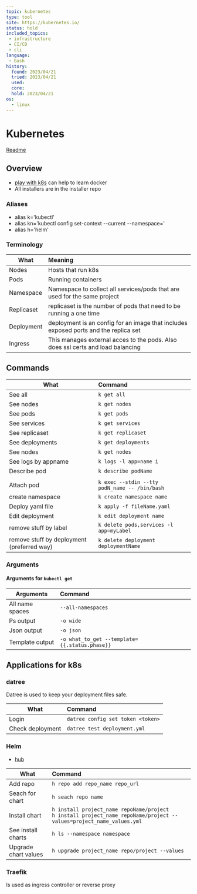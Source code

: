 ```yaml
---
topic: kubernetes
type: tool
site: https://kubernetes.io/
status: hold
included_topics: 
 - infrastructure
 - CI/CD
 - cli
language:
 - bash
history:
  found: 2023/04/21
  tried: 2023/04/21
  used: 
  core: 
  hold: 2023/04/21
os:
  - linux
---
```


# Kubernetes
[Readme](../README.md)

## Overview
- [play with k8s](https://labs.play-with-k8s.com/) can help to learn docker
- All installers are in the installer repo
### Aliases
- alias k='kubectl'
- alias kn='kubectl config set-context --current --namespace='
- alias h='helm'

### Terminology
| What       | Meaning                                                                              |
| ---------- | :----------------------------------------------------------------------------------- |
| Nodes      | Hosts that run k8s                                                                   |
| Pods       | Running containers                                                                   |
| Namespace  | Namespace to collect all services/pods that are used for the same project            |
| Replicaset | replicaset is the number of pods that need to be running a one time                  |
| Deployment | deployment is an config for an image that includes exposed ports and the replica set |
| Ingress    | This manages external acces to the pods. Also does ssl certs and load balancing      |


## Commands


| What                                       | Command                                           |
| ------------------------------------------ | :------------------------------------------------ |
| See all                                    | ```k get all```                                   |
| See nodes                                  | ```k get nodes```                                 |
| See pods                                   | ```k get pods```                                  |
| See services                               | ```k get services```                              |
| See replicaset                             | ```k get replicaset```                            |
| See deployments                            | ```k get deployments```                           |
| See nodes                                  | ```k get nodes```                                 |
| See logs by appname                        | ```k logs -l app=name i```                        |
| Describe pod                               | ```k describe podName```                          |
|                                            |
| Attach pod                                 | ```k exec --stdin --tty podN_name -- /bin/bash``` |
| create namespace                           | ```k create namespace name```                     |
| Deploy yaml file                           | ```k apply -f fileName.yaml```                    |
| Edit deployment                            | ```k edit deployment name```                      |
| remove stuff by label                      | ```k delete pods,services -l app=myLabel```       |
| remove stuff by deployment (preferred way) | ```k delete deployment deploymentName```          |

### Arguments

#### Arguments for ```kubectl get```

| Arguments       | Command                                           |
| --------------- | :------------------------------------------------ |
| All name spaces | ```--all-namespaces```                            |
| Ps output       | ```-o wide```                                     |
| Json output     | ```-o json```                                     |
| Template output | ```-o what_to_get --template={{.status.phase}}``` |

## Applications for k8s

### datree
Datree is used to keep your deployment files safe.

| What             | Command                               |
| ---------------- | :------------------------------------ |
| Login            | ```datree config set token <token>``` |
| Check deployment | ```datree test deployment.yml```      |


### Helm
- [hub](https://artifacthub.io/)

| What                 | Command                                                                                                                           |
| -------------------- | :-------------------------------------------------------------------------------------------------------------------------------- |
| Add repo             | ```h repo add repo_name repo_url```                                                                                               |
| Seach for chart      | ```h seach repo name```                                                                                                           |
| Install chart        | ```h install project_name repoName/project``` <br> ```h install project_name repoName/project --values=project_name_values.yml``` |
| See install charts   | ```h ls --namespace namespace```                                                                                                  |
| Upgrade chart values | ```h upgrade project_name repo/project --values```                                                                                |




### Traefik
Is used as ingress controller or reverse proxy
